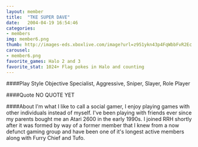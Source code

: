 ```yaml
---
layout: member
title:  "TKE SUPER DAVE"
date:   2004-04-19 16:54:46
categories:
- members
img: member6.png
thumb: http://images-eds.xboxlive.com/image?url=z951ykn43p4FqWbbFvR2Ec.8vbDhj8G2Xe7JngaTToBrrCmIEEXHC9UNrdJ6P7KIFXxmxGDtE9Vkd62rOpb7JU188fxhkWPU6C.pqtQm2Z8nlm8LXocxliUxNirnBCcx&format=png&h=640&w=640
carousel:
- member6.png
favorite_games: Halo 2 and 3
favorite_stat: 1024+ Flag pokes in Halo and counting
---
```

####Play Style
Objective Specialist, Aggressive, Sniper, Slayer, Role Player

####Quote
NO QUOTE YET

####About
I'm what I like to call a social gamer, I enjoy playing games with other individuals instead of myself. I've been playing with friends ever since my parents bought me an Atari 2600 in the early 1990s. I joined RRH shortly after it was formed by way of a former member that I knew from a now defunct gaming group and have been one of it's longest active members along with Furry Chief and Tufo.
